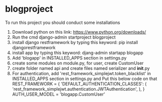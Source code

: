 # blogproject

To run this project
you should conduct some installations
1. Download python on this link: https://www.python.org/downloads/
2. Run the cmd django-admin startproject blogproject
3. install django restframework by typing this keyword: pip install djangorestframework
4. install app by typing this keyword: djang-admin startapp blogapp
5. Add  'blogapp' in INSTALLED_APPS section in settings.py
6. create some modules on module.py, for user, create CustomUser
7. create folder named api and create files named serializer and __init__.py
8. For authentication, add 'rest_framework_simplejwt.token_blacklist' in INSTALLED_APPS section in settings.py
and Put this below code on that
REST_FRAMEWORK = {
    'DEFAULT_AUTHENTICATION_CLASSES': (
        'rest_framework_simplejwt.authentication.JWTAuthentication',
    ),
}
AUTH_USER_MODEL = 'blogapp.CustomUser'
